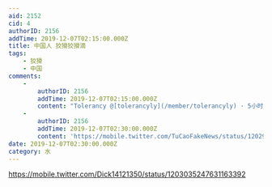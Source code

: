 ```yaml
---
aid: 2152
cid: 4
authorID: 2156
addTime: 2019-12-07T02:15:00.000Z
title: 中国人 狡猾狡猾滴
tags:
    - 狡猾
    - 中国
comments:
    -
        authorID: 2156
        addTime: 2019-12-07T02:15:00.000Z
        content: "Tolerancy @[tolerancyly](/member/tolerancyly) · 5小时 回复 @[Dick14121350](/member/Dick14121350) 就如同xxx的儿媳妇给所谓的“人权律师”issue了一张受迫害证明。然后全家六口背弃当事人跑路。这么奇葩的传说也只有中国人能演绎出来\U0001F613"
    -
        authorID: 2156
        addTime: 2019-12-07T02:30:00.000Z
        content: 'https://mobile.twitter.com/TuCaoFakeNews/status/1202907219349528578'
date: 2019-12-07T02:30:00.000Z
category: 水
---
```


https://mobile.twitter.com/Dick14121350/status/1203035247631163392
